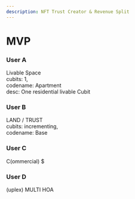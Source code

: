 ```yaml
---
description: NFT Trust Creator & Revenue Split
---
```


# MVP

### User A

Livable Space\
cubits: 1,\
codename: Apartment\
desc: One residential livable Cubit

### User B

LAND / TRUST \
cubits: incrementing,\
codename: Base



### User C

C(ommercial) $



### User D

(uplex) MULTI HOA
